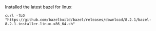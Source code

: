 Installed the latest bazel for linux:
```
curl -fLO "https://github.com/bazelbuild/bazel/releases/download/8.2.1/bazel-8.2.1-installer-linux-x86_64.sh"
```